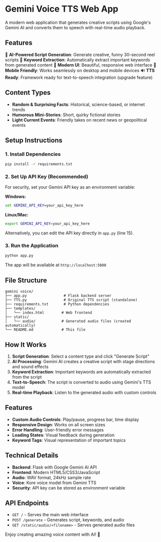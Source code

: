 # Gemini Voice TTS Web App

A modern web application that generates creative scripts using Google's Gemini AI and converts them to speech with real-time audio playback.

## Features

🎤 **AI-Powered Script Generation**: Generate creative, funny 30-second reel scripts
🎯 **Keyword Extraction**: Automatically extract important keywords from generated content
🎨 **Modern UI**: Beautiful, responsive web interface
📱 **Mobile Friendly**: Works seamlessly on desktop and mobile devices
🔊 **TTS Ready**: Framework ready for text-to-speech integration (upgrade feature)

## Content Types

- **Random & Surprising Facts**: Historical, science-based, or internet trends
- **Humorous Mini-Stories**: Short, quirky fictional stories
- **Light Current Events**: Friendly takes on recent news or geopolitical events

## Setup Instructions

### 1. Install Dependencies

```bash
pip install -r requirements.txt
```

### 2. Set Up API Key (Recommended)

For security, set your Gemini API key as an environment variable:

**Windows:**
```cmd
set GEMINI_API_KEY=your_api_key_here
```

**Linux/Mac:**
```bash
export GEMINI_API_KEY=your_api_key_here
```

Alternatively, you can edit the API key directly in `app.py` (line 15).

### 3. Run the Application

```bash
python app.py
```

The app will be available at `http://localhost:5000`

## File Structure

```
gemini voice/
├── app.py                 # Flask backend server
├── TTS.py                 # Original TTS script (standalone)
├── requirements.txt       # Python dependencies
├── templates/
│   └── index.html        # Web frontend
├── static/
│   └── audio/            # Generated audio files (created automatically)
└── README.md             # This file
```

## How It Works

1. **Script Generation**: Select a content type and click "Generate Script"
2. **AI Processing**: Gemini AI creates a creative script with stage directions and sound effects
3. **Keyword Extraction**: Important keywords are automatically extracted from the script
4. **Text-to-Speech**: The script is converted to audio using Gemini's TTS model
5. **Real-time Playback**: Listen to the generated audio with custom controls

## Features

- **Custom Audio Controls**: Play/pause, progress bar, time display
- **Responsive Design**: Works on all screen sizes
- **Error Handling**: User-friendly error messages
- **Loading States**: Visual feedback during generation
- **Keyword Tags**: Visual representation of important topics

## Technical Details

- **Backend**: Flask with Google Gemini AI API
- **Frontend**: Modern HTML5/CSS3/JavaScript
- **Audio**: WAV format, 24kHz sample rate
- **Voice**: Kore voice model from Gemini TTS
- **Security**: API key can be stored as environment variable

## API Endpoints

- `GET /` - Serves the main web interface
- `POST /generate` - Generates script, keywords, and audio
- `GET /static/audio/<filename>` - Serves generated audio files

Enjoy creating amazing voice content with AI! 🎉
